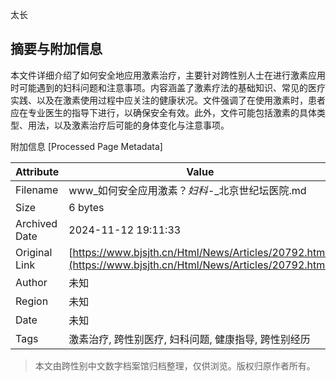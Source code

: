太长

## 摘要与附加信息

<!-- tcd_abstract -->
本文件详细介绍了如何安全地应用激素治疗，主要针对跨性别人士在进行激素应用时可能遇到的妇科问题和注意事项。内容涵盖了激素疗法的基础知识、常见的医疗实践、以及在激素使用过程中应关注的健康状况。文件强调了在使用激素时，患者应在专业医生的指导下进行，以确保安全有效。此外，文件可能包括激素的具体类型、用法，以及激素治疗后可能的身体变化与注意事项。
<!-- tcd_abstract_end -->

附加信息 [Processed Page Metadata]

| Attribute       | Value                                  |
|-----------------|----------------------------------------|
| Filename        | www_如何安全应用激素？_妇科_-_北京世纪坛医院.md                             |
| Size            | 6 bytes                           |
| Archived Date   | 2024-11-12 19:11:33                             |
| Original Link   | [https://www.bjsjth.cn/Html/News/Articles/20792.html](https://www.bjsjth.cn/Html/News/Articles/20792.html)                       |
| Author          | 未知                               |
| Region          | 未知                               |
| Date            | 未知                                 |
| Tags            | 激素治疗, 跨性别医疗, 妇科问题, 健康指导, 跨性别经历                                 |
>
> 本文由跨性别中文数字档案馆归档整理，仅供浏览。版权归原作者所有。
>